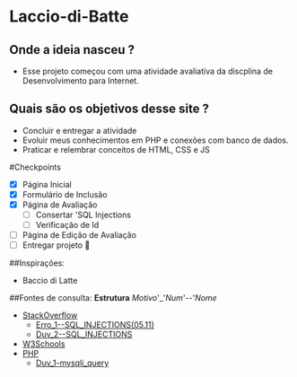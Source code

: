 # Laccio-di-Batte

## Onde a ideia nasceu ?
- Esse projeto começou com uma atividade avaliativa da
discplina de Desenvolvimento para Internet.

## Quais são os objetivos desse site ?
- Concluir e entregar a atividade
- Evoluir meus conhecimentos em PHP e conexões com banco de dados.
- Praticar e relembrar conceitos de HTML, CSS e JS

#Checkpoints
- [x] Página Inicial
- [x] Formulário de Inclusão
- [X] Página de Avaliação
    - [ ] Consertar 'SQL Injections
    - [ ] Verificação de Id
- [ ] Página de Edição de Avaliação
- [ ] Entregar projeto :tada:

##Inspirações:
- Baccio di Latte

##Fontes de consulta:
**Estrutura**
_Motivo_'_'_Num_'--'_Nome_
- [StackOverflow](https://stackoverflow.com/)
    - [Erro_1--SQL_INJECTIONS(05.11)](https://stackoverflow.com/questions/71450130/fatal-error-uncaught-error-array-callback-must-have-exactly-two-elements)
    - [Duv_2--SQL_INJECTIONS](https://stackoverflow.com/questions/60174/how-can-i-prevent-sql-injection-in-php)
- [W3Schools](https://www.w3schools.com/)
- [PHP](https://www.php.net/)
    - [Duv_1-mysqli_query](https://www.php.net/manual/en/mysqli.query.php)
  
